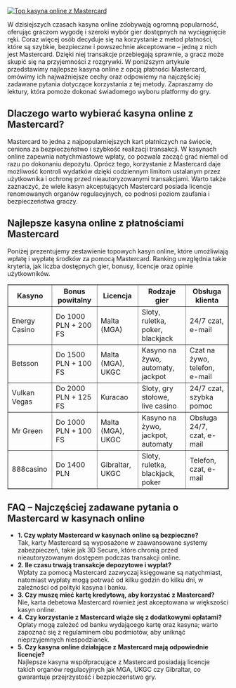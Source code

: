 [![Top kasyna online z Mastercard](https://123-caf.pages.dev/gitsignup.png)](https://vrmoo.ru/Bt82HjjY)

<div>   <p>W dzisiejszych czasach kasyna online zdobywają ogromną popularność, oferując graczom wygodę i szeroki wybór gier dostępnych na wyciągnięcie ręki. Coraz więcej osób decyduje się na korzystanie z metod płatności, które są szybkie, bezpieczne i powszechnie akceptowane – jedną z nich jest Mastercard. Dzięki niej transakcje przebiegają sprawnie, a gracz może skupić się na przyjemności z rozgrywki. W poniższym artykule przedstawimy najlepsze kasyna online z opcją płatności Mastercard, omówimy ich najważniejsze cechy oraz odpowiemy na najczęściej zadawane pytania dotyczące korzystania z tej metody. Zapraszamy do lektury, która pomoże dokonać świadomego wyboru platformy do gry.</p>    <h2>Dlaczego warto wybierać kasyna online z Mastercard?</h2>   <p>Mastercard to jedna z najpopularniejszych kart płatniczych na świecie, ceniona za bezpieczeństwo i szybkość realizacji transakcji. W kasynach online zapewnia natychmiastowe wpłaty, co pozwala zacząć grać niemal od razu po dokonaniu depozytu. Oprócz tego, korzystanie z Mastercard daje możliwość kontroli wydatków dzięki codziennym limitom ustalanym przez użytkownika i ochronę przed nieautoryzowanymi transakcjami. Warto także zaznaczyć, że wiele kasyn akceptujących Mastercard posiada licencje renomowanych organów regulacyjnych, co podnosi poziom zaufania i bezpieczeństwa graczy.</p>    <h2>Najlepsze kasyna online z płatnościami Mastercard</h2>   <p>Poniżej prezentujemy zestawienie topowych kasyn online, które umożliwiają wpłatę i wypłatę środków za pomocą Mastercard. Ranking uwzględnia takie kryteria, jak liczba dostępnych gier, bonusy, licencje oraz opinie użytkowników.</p>    <table border="1" cellspacing="0" cellpadding="8" style="border-collapse: collapse; width: 100%;">     <thead>       <tr>         <th>Kasyno</th>         <th>Bonus powitalny</th>         <th>Licencja</th>         <th>Rodzaje gier</th>         <th>Obsługa klienta</th>       </tr>     </thead>     <tbody>       <tr>         <td>Energy Casino</td>         <td>Do 1000 PLN + 200 FS</td>         <td>Malta (MGA)</td>         <td>Sloty, ruletka, poker, blackjack</td>         <td>24/7 czat, e-mail</td>       </tr>       <tr>         <td>Betsson</td>         <td>Do 1500 PLN + 100 FS</td>         <td>Malta (MGA), UKGC</td>         <td>Kasyno na żywo, automaty, jackpot</td>         <td>Czat na żywo, telefon, e-mail</td>       </tr>       <tr>         <td>Vulkan Vegas</td>         <td>Do 2000 PLN + 125 FS</td>         <td>Kuracao</td>         <td>Sloty, gry stołowe, live casino</td>         <td>24/7 czat, szybka pomoc</td>       </tr>       <tr>         <td>Mr Green</td>         <td>Do 1000 PLN + 100 FS</td>         <td>Malta (MGA), UKGC</td>         <td>Kasyno na żywo, jackpot, automaty</td>         <td>Obsługa 24/7, czat, e-mail</td>       </tr>       <tr>         <td>888casino</td>         <td>Do 1400 PLN</td>         <td>Gibraltar, UKGC</td>         <td>Sloty, ruletka, blackjack, poker</td>         <td>Telefon, czat, e-mail</td>       </tr>     </tbody>   </table>    <h2>FAQ – Najczęściej zadawane pytania o Mastercard w kasynach online</h2>   <ul>     <li><strong>1. Czy wpłaty Mastercard w kasynach online są bezpieczne?</strong><br>Tak, karty Mastercard są wyposażone w zaawansowane systemy zabezpieczeń, takie jak 3D Secure, które chronią przed nieautoryzowanym dostępem podczas transakcji online.</li>     <li><strong>2. Ile czasu trwają transakcje depozytowe i wypłat?</strong><br>Wpłaty za pomocą Mastercard zazwyczaj księgowane są natychmiast, natomiast wypłaty mogą potrwać od kilku godzin do kilku dni, w zależności od polityki kasyna i banku.</li>     <li><strong>3. Czy muszę mieć kartę kredytową, aby korzystać z Mastercard?</strong><br>Nie, karta debetowa Mastercard również jest akceptowana w większości kasyn online.</li>     <li><strong>4. Czy korzystanie z Mastercard wiąże się z dodatkowymi opłatami?</strong><br>Opłaty mogą zależeć od banku wydającego kartę oraz kasyna; warto zapoznać się z regulaminem obu podmiotów, aby uniknąć nieprzyjemnych niespodzianek.</li>     <li><strong>5. Czy kasyna online działające z Mastercard mają odpowiednie licencje?</strong><br>Najlepsze kasyna współpracujące z Mastercard posiadają licencje takich organów regulacyjnych jak MGA, UKGC czy Gibraltar, co gwarantuje przejrzystość i bezpieczeństwo gry.</li>   </ul> </div>